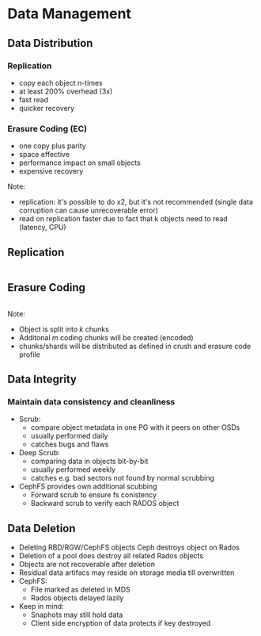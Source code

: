 <!-- .slide: data-state="section-break" id="section-break-2.2" data-timing="10s" data-background-image="images/susecon_background_full_green.svg" data-background-size="auto 100%" -->
# Data Management


<!-- .slide: data-state="normal" id="data-1" data-timing="20s" data-menu-title="Thread Actors" data-background-image="images/susecon_background_full.svg" data-background-size="auto 100%" -->
## Data Distribution

### Replication <!-- .element: class="fragment" data-fragment-index="0" -->
* copy each object n-times <!-- .element: class="fragment" data-fragment-index="0" -->
* at least 200% overhead (3x) <!-- .element: class="fragment" data-fragment-index="0" -->
* fast read <!-- .element: class="fragment" data-fragment-index="0" -->
* quicker recovery <!-- .element: class="fragment" data-fragment-index="0" -->

### Erasure Coding (EC) <!-- .element: class="fragment" data-fragment-index="1" -->
* one copy plus parity <!-- .element: class="fragment" data-fragment-index="1" -->
* space effective <!-- .element: class="fragment" data-fragment-index="1" -->
* performance impact on small objects <!-- .element: class="fragment" data-fragment-index="1" -->
* expensive recovery <!-- .element: class="fragment" data-fragment-index="1" -->

Note:
- replication: it's possible to do x2, but it's not recommended (single data corruption can cause unrecoverable error)
- read on replication faster due to fact that k objects need to read (latency, CPU)


<!-- .slide: data-state="normal" id="data-2" data-timing="20s" data-menu-title="Replication Diagram" data-background-image="images/susecon_background_full.svg" data-background-size="auto 100%" -->
## Replication
<div>
  <center><img data-src="images/replica_explained.svg" style="width:35%"></center>
</div>


<!-- .slide: data-state="normal" id="data-3" data-timing="20s" data-menu-title="Erasure Coding Diagram" data-background-image="images/susecon_background_full.svg" data-background-size="auto 100%" -->
## Erasure Coding
<div>
  <center><img data-src="images/ec_explained_extra.svg" style="width:65%"></center>
</div>

Note:
- Object is split into *k* chunks
- Additonal *m* coding chunks will be created (encoded)
- chunks/shards will be distributed as defined in crush and erasure code profile


<!-- .slide: data-state="normal" id="data-4" data-timing="20s" data-menu-title="Thread Actors" data-background-image="images/susecon_background_full.svg" data-background-size="auto 100%" -->
## Data Integrity

### Maintain data consistency and cleanliness <!-- .element: class="fragment" data-fragment-index="0" -->
* Scrub: <!-- .element: class="fragment" data-fragment-index="1" -->
  * compare object metadata in one PG with it peers on other OSDs <!-- .element: class="fragment" data-fragment-index="2" -->
  * usually performed daily <!-- .element: class="fragment" data-fragment-index="2" -->
  * catches bugs and flaws <!-- .element: class="fragment" data-fragment-index="2" -->
* Deep Scrub: <!-- .element: class="fragment" data-fragment-index="3" -->
  * comparing data in objects bit-by-bit <!-- .element: class="fragment" data-fragment-index="4" -->
  * usually performed weekly <!-- .element: class="fragment" data-fragment-index="4" -->
  * catches e.g. bad sectors not found by normal scrubbing <!-- .element: class="fragment" data-fragment-index="4" -->
* CephFS provides own additional scubbing <!-- .element: class="fragment" data-fragment-index="5" -->
  * Forward scrub to ensure fs conistency <!-- .element: class="fragment" data-fragment-index="6" -->
  * Backward scrub to verify each RADOS object <!-- .element: class="fragment" data-fragment-index="6" -->


<!-- .slide: data-state="normal" id="data-5" data-timing="20s" data-menu-title="General considerations" data-background-image="images/susecon_background_full.svg" data-background-size="auto 100%" -->
## Data Deletion

* Deleting RBD/RGW/CephFS objects Ceph destroys object on Rados <!-- .element: class="fragment" data-fragment-index="0" -->
* Deletion of a pool does destroy all related Rados objects <!-- .element: class="fragment" data-fragment-index="1" -->
* Objects are not recoverable after deletion <!-- .element: class="fragment" data-fragment-index="2" -->
* Residual data artifacs may reside on storage media till overwritten <!-- .element: class="fragment" data-fragment-index="3" -->
* CephFS: <!-- .element: class="fragment" data-fragment-index="4" -->
  * File marked as deleted in MDS <!-- .element: class="fragment" data-fragment-index="5" -->
  * Rados objects delayed lazily <!-- .element: class="fragment" data-fragment-index="5" -->
* Keep in mind: <!-- .element: class="fragment" data-fragment-index="6" -->
  * Snaphots may still hold data <!-- .element: class="fragment" data-fragment-index="7" -->
  * Client side encryption of data protects if key destroyed <!-- .element: class="fragment" data-fragment-index="7" -->

